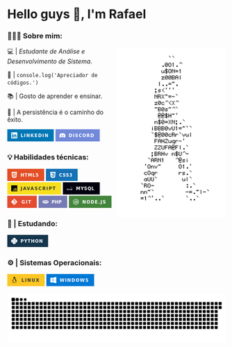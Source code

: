 <body>
<h1>Hello guys 👋​, I'm Rafael</h1>

### 👨🏽‍💻 Sobre mim:

<img src="/img/code.gif" width="250px" align="right">

💻 | _Estudante de Análise e Desenvolvimento de Sistema_.

🧢 | `console.log('Apreciador de códigos.')`

📚 | Gosto de aprender e ensinar.

🗿 | A persistência é o caminho do êxito.

[![image](img/linkedin.png)](https://www.linkedin.com/in/rafael-henrique-soares-de-freitas-2a667a23a/) [![image](img/discord.png)]()

### 💡 Habilidades técnicas:

[![image](img/html5.png)](https://www.w3schools.com/html/) [![image](img/css3.png)](https://www.w3schools.com/css/) [![image](img/javascript.png)](https://www.w3schools.com/js/default.asp) [![image](img/mysql.png)](https://www.w3schools.com/mysql/) [![image](img/git.png)]() [![image](img/php.png)](https://www.w3schools.com/php/) [![image](img/nodejs.png)](https://www.w3schools.com/nodejs/)

### 📝 | Estudando:

[![image](img/python.png)](https://www.w3schools.com/python/)

### ⚙️ | Sistemas Operacionais:

![image](img/linux.png) ![image](img/windows.png)

![Snake animation](https://github.com/soaresgg10/soaresgg10/blob/output/github-contribution-grid-snake.svg)

</body>
